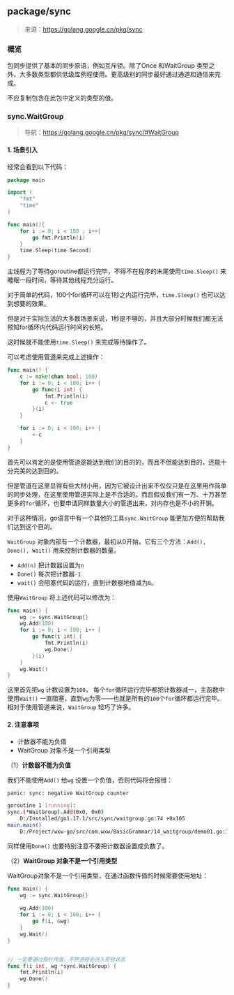 ## package/sync

> 来源：https://golang.google.cn/pkg/sync



### 概览

包同步提供了基本的同步原语，例如互斥锁。除了Once 和WaitGroup 类型之外，大多数类型都供低级库例程使用。更高级别的同步最好通过通道和通信来完成。

不应复制包含在此包中定义的类型的值。

### sync.WaitGroup

> 导航：https://golang.google.cn/pkg/sync/#WaitGroup

#### 1. 场景引入

经常会看到以下代码：

```go
package main

import (
    "fmt"
    "time"
)

func main(){
    for i := 0; i < 100 ; i++{
        go fmt.Println(i)
    }
    time.Sleep(time.Second)
}
```

主线程为了等待goroutine都运行完毕，不得不在程序的末尾使用`time.Sleep()` 来睡眠一段时间，等待其他线程充分运行。

对于简单的代码，100个for循环可以在1秒之内运行完毕，`time.Sleep()` 也可以达到想要的效果。

但是对于实际生活的大多数场景来说，1秒是不够的，并且大部分时候我们都无法预知for循环内代码运行时间的长短。

这时候就不能使用`time.Sleep()` 来完成等待操作了。

可以考虑使用管道来完成上述操作：

```go
func main() {
    c := make(chan bool, 100)
    for i := 0; i < 100; i++ {
        go func(i int) {
            fmt.Println(i)
            c <- true
        }(i)
    }

    for i := 0; i < 100; i++ {
        <-c
    }
}
```

首先可以肯定的是使用管道是能达到我们的目的的，而且不但能达到目的，还能十分完美的达到目的。

但是管道在这里显得有些大材小用，因为它被设计出来不仅仅只是在这里用作简单的同步处理，在这里使用管道实际上是不合适的。而且假设我们有一万、十万甚至更多的`for`循环，也要申请同样数量大小的管道出来，对内存也是不小的开销。

对于这种情况，go语言中有一个其他的工具`sync.WaitGroup` 能更加方便的帮助我们达到这个目的。

`WaitGroup` 对象内部有一个计数器，最初从0开始，它有三个方法：`Add(), Done(), Wait()` 用来控制计数器的数量。

- `Add(n)` 把计数器设置为`n` 
- `Done()` 每次把计数器`-1` 
- `wait()` 会阻塞代码的运行，直到计数器地值减为`0`。

使用`WaitGroup` 将上述代码可以修改为：

```go
func main() {
    wg := sync.WaitGroup{}
    wg.Add(100)
    for i := 0; i < 100; i++ {
        go func(i int) {
            fmt.Println(i)
            wg.Done()
        }(i)
    }
    wg.Wait()
}
```

这里首先把`wg` 计数设置为`100`， 每个`for`循环运行完毕都把计数器减一，主函数中使用`Wait()` 一直阻塞，直到`wg`为零——也就是所有的`100`个`for`循环都运行完毕。相对于使用管道来说，`WaitGroup` 轻巧了许多。

#### 2. 注意事项

- 计数器不能为负值
- WaitGroup 对象不是一个引用类型

（1）**计数器不能为负值** 

我们不能使用`Add()` 给`wg` 设置一个负值，否则代码将会报错：

```bash
panic: sync: negative WaitGroup counter

goroutine 1 [running]:
sync.(*WaitGroup).Add(0x0, 0x0)
	D:/Installed/go1.17.1/src/sync/waitgroup.go:74 +0x105
main.main()
	D:/Project/wxw-go/src/com.wxw/BasicGrammar/14_waitgroup/demo01.go:15 +0x36
```

同样使用`Done()` 也要特别注意不要把计数器设置成负数了。

（2）**WaitGroup 对象不是一个引用类型** 

WaitGroup对象不是一个引用类型，在通过函数传值的时候需要使用地址：

```go
func main() {
    wg := sync.WaitGroup{}
    
    wg.Add(100)
    for i := 0; i < 100; i++ {
        go f(i, &wg)
    }
    wg.Wait()
}


// 一定要通过指针传值，不然进程会进入死锁状态
func f(i int, wg *sync.WaitGroup) { 
    fmt.Println(i)
    wg.Done()
}
```









